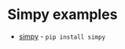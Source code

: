 # Simpy examples

- [simpy](https://simpy.readthedocs.io/en/latest/contents.html) - `pip install simpy`
